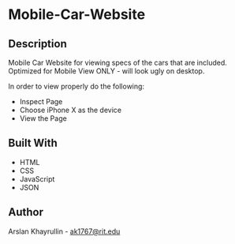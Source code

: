 # Mobile-Car-Website

## Description
Mobile Car Website for viewing specs of the cars that are included. 
Optimized for Mobile View ONLY - will look ugly on desktop.

In order to view properly do the following:
  - Inspect Page
  - Choose iPhone X as the device
  - View the Page
  
## Built With
- HTML
- CSS
- JavaScript
- JSON
  
## Author
Arslan Khayrullin - ak1767@rit.edu


  
